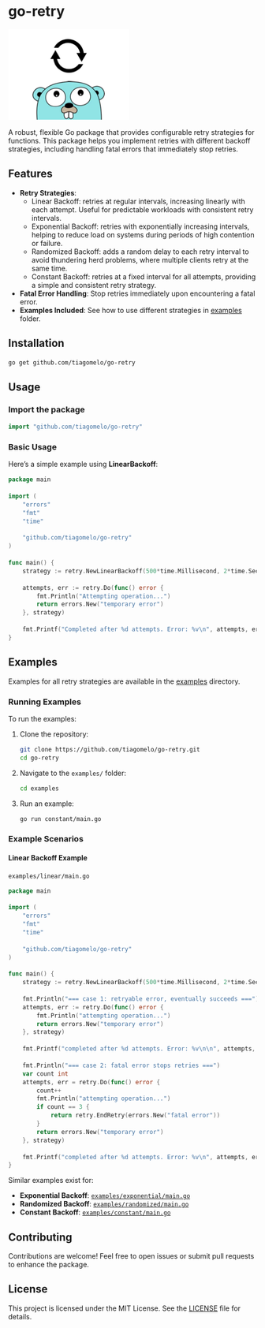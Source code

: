 # go-retry

![go-retry](./go-retry.png)

A robust, flexible Go package that provides configurable retry strategies for functions. This package helps you implement retries with different backoff strategies, including handling fatal errors that immediately stop retries.

## Features
- **Retry Strategies**:
  - Linear Backoff: retries at regular intervals, increasing linearly with each attempt. Useful for predictable workloads with consistent retry intervals.
  - Exponential Backoff: retries with exponentially increasing intervals, helping to reduce load on systems during periods of high contention or failure.
  - Randomized Backoff: adds a random delay to each retry interval to avoid thundering herd problems, where multiple clients retry at the same time.
  - Constant Backoff: retries at a fixed interval for all attempts, providing a simple and consistent retry strategy.
- **Fatal Error Handling**: Stop retries immediately upon encountering a fatal error.
- **Examples Included**: See how to use different strategies in [examples](./examples/) folder.

## Installation

```bash
go get github.com/tiagomelo/go-retry
```

## Usage

### Import the package

```go
import "github.com/tiagomelo/go-retry"
```

### Basic Usage

Here’s a simple example using **LinearBackoff**:

```go
package main

import (
	"errors"
	"fmt"
	"time"

	"github.com/tiagomelo/go-retry"
)

func main() {
	strategy := retry.NewLinearBackoff(500*time.Millisecond, 2*time.Second, 5)

	attempts, err := retry.Do(func() error {
		fmt.Println("Attempting operation...")
		return errors.New("temporary error")
	}, strategy)

	fmt.Printf("Completed after %d attempts. Error: %v\n", attempts, err)
}
```

## Examples

Examples for all retry strategies are available in the [examples](./examples/) directory.

### Running Examples

To run the examples:

1. Clone the repository:
   ```bash
   git clone https://github.com/tiagomelo/go-retry.git
   cd go-retry
   ```

2. Navigate to the `examples/` folder:
   ```bash
   cd examples
   ```

3. Run an example:
   ```bash
   go run constant/main.go
   ```

### Example Scenarios

#### Linear Backoff Example
`examples/linear/main.go`
```go
package main

import (
	"errors"
	"fmt"
	"time"

	"github.com/tiagomelo/go-retry"
)

func main() {
	strategy := retry.NewLinearBackoff(500*time.Millisecond, 2*time.Second, 5)

	fmt.Println("=== case 1: retryable error, eventually succeeds ===")
	attempts, err := retry.Do(func() error {
		fmt.Println("attempting operation...")
		return errors.New("temporary error")
	}, strategy)

	fmt.Printf("completed after %d attempts. Error: %v\n\n", attempts, err)

	fmt.Println("=== case 2: fatal error stops retries ===")
	var count int
	attempts, err = retry.Do(func() error {
		count++
		fmt.Println("attempting operation...")
		if count == 3 {
			return retry.EndRetry(errors.New("fatal error"))
		}
		return errors.New("temporary error")
	}, strategy)

	fmt.Printf("completed after %d attempts. Error: %v\n", attempts, err)
}
```

Similar examples exist for:
- **Exponential Backoff**: [`examples/exponential/main.go`](./examples/exponential/main.go)
- **Randomized Backoff**: [`examples/randomized/main.go`](./examples/randomized/main.go)
- **Constant Backoff**: [`examples/constant/main.go`](./examples/constant/main.go)

## Contributing

Contributions are welcome! Feel free to open issues or submit pull requests to enhance the package.

## License

This project is licensed under the MIT License. See the [LICENSE](LICENSE) file for details.